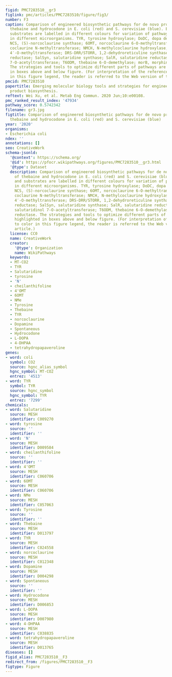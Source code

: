 ```yaml
---
figid: PMC7283510__gr3
figlink: pmc/articles/PMC7283510/figure/fig3/
number: F3
caption: Comparison of engineered biosynthetic pathways for de novo production of
  thebaine and hydrocodone in E. coli (red) and S. cerevisiae (blue). Enzymes and
  substrates are labelled in different colours for variation of pathway reconstitution
  in different microorganisms. TYR, tyrosine hydroxylase; DoDC, dopa decarboxylase;
  NCS, (S)-norcoclaurine synthase; 6OMT, norcoclaurine 6-O-methyltransferase; CNMT,
  coclaurine N-methyltransferase; NMCH, N-methylcoclaurine hydroxylase; 4′OMT, 3′-hydroxy-N-methylcoclaurine
  4′-O-methyltransferase; DRS-DRR/STORR, 1,2-dehydroreticuline synthase-1,2-dehydroreticuline
  reductase; SalSyn, salutaridine synthase; SalR, salutaridine reductase; SalAT, salutaridinol
  7-O-acetyltransferase; T6ODM, thebaine 6-O-demethylase; morB, morphinone reductase.
  The strategies and tools to optimize different parts of pathways are highlighted
  in boxes above and below figure. (For interpretation of the references to color
  in this figure legend, the reader is referred to the Web version of this article.)
pmcid: PMC7283510
papertitle: Emerging molecular biology tools and strategies for engineering natural
  product biosynthesis.
reftext: Wei Xu, et al. Metab Eng Commun. 2020 Jun;10:e00108.
pmc_ranked_result_index: '47934'
pathway_score: 0.5742342
filename: gr3.jpg
figtitle: Comparison of engineered biosynthetic pathways for de novo production of
  thebaine and hydrocodone in E. coli (red) and S. cerevisiae (blue)
year: '2020'
organisms:
- Escherichia coli
ndex: ''
annotations: []
seo: CreativeWork
schema-jsonld:
  '@context': https://schema.org/
  '@id': https://pfocr.wikipathways.org/figures/PMC7283510__gr3.html
  '@type': Dataset
  description: Comparison of engineered biosynthetic pathways for de novo production
    of thebaine and hydrocodone in E. coli (red) and S. cerevisiae (blue). Enzymes
    and substrates are labelled in different colours for variation of pathway reconstitution
    in different microorganisms. TYR, tyrosine hydroxylase; DoDC, dopa decarboxylase;
    NCS, (S)-norcoclaurine synthase; 6OMT, norcoclaurine 6-O-methyltransferase; CNMT,
    coclaurine N-methyltransferase; NMCH, N-methylcoclaurine hydroxylase; 4′OMT, 3′-hydroxy-N-methylcoclaurine
    4′-O-methyltransferase; DRS-DRR/STORR, 1,2-dehydroreticuline synthase-1,2-dehydroreticuline
    reductase; SalSyn, salutaridine synthase; SalR, salutaridine reductase; SalAT,
    salutaridinol 7-O-acetyltransferase; T6ODM, thebaine 6-O-demethylase; morB, morphinone
    reductase. The strategies and tools to optimize different parts of pathways are
    highlighted in boxes above and below figure. (For interpretation of the references
    to color in this figure legend, the reader is referred to the Web version of this
    article.)
  license: CC0
  name: CreativeWork
  creator:
    '@type': Organization
    name: WikiPathways
  keywords:
  - MT-CO2
  - TYR
  - Salutaridine
  - tyrosine
  - 'N'
  - cheilanthifoline
  - 4'OMT
  - 6OMT
  - NMe
  - Tyrosine
  - Thebaine
  - TYR
  - norcoclaurine
  - Dopamine
  - Spontaneous
  - Hydrocodone
  - L-DOPA
  - 4-DHPAA
  - tetrahydropapaveroline
genes:
- word: coli
  symbol: CO2
  source: hgnc_alias_symbol
  hgnc_symbol: MT-CO2
  entrez: '4513'
- word: TYR
  symbol: TYR
  source: hgnc_symbol
  hgnc_symbol: TYR
  entrez: '7299'
chemicals:
- word: Salutaridine
  source: MESH
  identifier: C009270
- word: tyrosine
  source: ''
  identifier: ''
- word: 'N'
  source: MESH
  identifier: D009584
- word: cheilanthifoline
  source: ''
  identifier: ''
- word: 4'OMT
  source: MESH
  identifier: C060706
- word: 6OMT
  source: MESH
  identifier: C060706
- word: NMe
  source: MESH
  identifier: C057063
- word: Tyrosine
  source: ''
  identifier: ''
- word: Thebaine
  source: MESH
  identifier: D013797
- word: TYR
  source: MESH
  identifier: C024558
- word: norcoclaurine
  source: MESH
  identifier: C012348
- word: Dopamine
  source: MESH
  identifier: D004298
- word: Spontaneous
  source: ''
  identifier: ''
- word: Hydrocodone
  source: MESH
  identifier: D006853
- word: L-DOPA
  source: MESH
  identifier: D007980
- word: 4-DHPAA
  source: MESH
  identifier: C038835
- word: tetrahydropapaveroline
  source: MESH
  identifier: D013765
diseases: []
figid_alias: PMC7283510__F3
redirect_from: /figures/PMC7283510__F3
figtype: Figure
---
```

